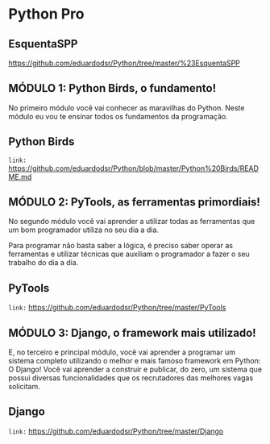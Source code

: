# Python Pro


## EsquentaSPP

https://github.com/eduardodsr/Python/tree/master/%23EsquentaSPP



## MÓDULO 1: Python Birds, o fundamento!

No primeiro módulo você vai conhecer as maravilhas do Python. Neste módulo eu vou te ensinar todos os fundamentos da programação.


## Python Birds

``` link: ```  https://github.com/eduardodsr/Python/blob/master/Python%20Birds/README.md



## MÓDULO 2: PyTools, as ferramentas primordiais!

No segundo módulo você vai aprender a utilizar todas as ferramentas que um bom programador utiliza no seu dia a dia.

Para programar não basta saber a lógica, é preciso saber operar as ferramentas e utilizar técnicas que auxiliam o programador a fazer o seu trabalho do dia a dia.


## PyTools

``` link: ```  https://github.com/eduardodsr/Python/tree/master/PyTools



## MÓDULO 3: Django, o framework mais utilizado!

E, no terceiro e principal módulo, você vai aprender a programar um sistema completo utilizando o melhor e mais famoso framework em Python: O Django! 
Você vai aprender a construir e publicar, do zero, um sistema que possui diversas funcionalidades que os recrutadores das melhores vagas solicitam.


## Django

``` link: ```  https://github.com/eduardodsr/Python/tree/master/Django
